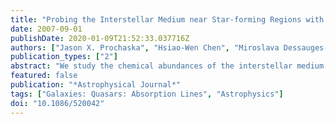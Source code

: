```yaml
---
title: "Probing the Interstellar Medium near Star-forming Regions with Gamma-Ray Burst Afterglow Spectroscopy: Gas, Metals, and Dust"
date: 2007-09-01
publishDate: 2020-01-09T21:52:33.037716Z
authors: ["Jason X. Prochaska", "Hsiao-Wen Chen", "Miroslava Dessauges-Zavadsky", "Joshua S. Bloom"]
publication_types: ["2"]
abstract: "We study the chemical abundances of the interstellar medium surrounding high-z gamma-ray bursts (GRBs) through analysis of the damped Lyα systems (DLAs) identified in afterglow spectra. These GRB DLAs are characterized by large H I column densities N$_HI$ and metallicities [M/H] spanning 1/100 to nearly solar, with median [M/H]&gt;-1 dex. The majority of GRB DLAs have [M/H] values exceeding the cosmic mean metallicity of atomic gas at z&gt;2 i.e., if anything, the GRB DLAs are biased to larger metallicity. We also observe (1) large [Zn/Fe] values (&gt;+0.6 dex) and subsolar Ti/Fe ratios, which imply substantial differential depletion; (2) large α/Fe ratios, suggesting nucleosynthetic enrichment by massive stars; and (3) low C$^0$/C$^+$ ratios (&lt;10$^-4$). Quantitatively, the observed depletion levels and C$^0$/C$^+$ ratios of the gas are not characteristic of cold, dense H I clouds in the Galactic interstellar medium (ISM). We argue that the GRB DLA represents the ISM near the GRB but not gas directly local to the GRB (e.g., its molecular cloud or circumstellar material). We compare these observations with DLAs intervening in background quasars (QSO DLAs). The GRB DLAs exhibit larger N$_HI$ values, higher α/Fe and Zn/Fe ratios, and higher metallicity than the QSO DLAs. Although these differences are statistically significant, the offsets are relatively modest (N$_HI$ excepted). We argue that the differences result primarily from galactocentric radius- dependent differences in the ISM: GRB DLAs preferentially probe denser, more depleted, higher metallicity gas located in the inner few kiloparsecs, whereas QSO DLAs are more likely to intersect the less dense, less enriched, outer regions of the galaxy. Finally, we investigate whether dust obscuration may exclude GRB DLA sight lines from QSO DLA samples; we find that the majority of GRB DLAs would be recovered, which implies little observational bias against large N$_HI$ systems."
featured: false
publication: "*Astrophysical Journal*"
tags: ["Galaxies: Quasars: Absorption Lines", "Astrophysics"]
doi: "10.1086/520042"
---
```


